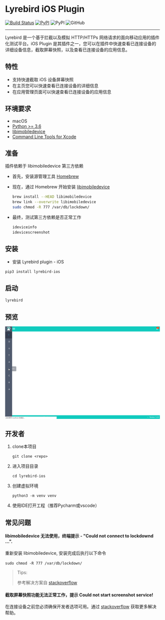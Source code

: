 # Lyrebird iOS Plugin
[![Build Status](https://travis-ci.org/Meituan-Dianping/lyrebird-ios.svg?branch=master)](https://travis-ci.org/Meituan-Dianping/lyrebird-ios)
[![PyPI](https://img.shields.io/pypi/v/lyrebird-ios.svg)](https://pypi.python.org/pypi/lyrebird-ios)
![PyPI](https://img.shields.io/pypi/pyversions/lyrebird.svg)
![GitHub](https://img.shields.io/github/license/meituan/lyrebird-ios.svg)

---
Lyrebird 是一个基于拦截以及模拟 HTTP/HTTPs 网络请求的面向移动应用的插件化测试平台。iOS Plugin 是其插件之一，您可以在插件中快速查看已连接设备的详细设备信息，截取屏幕快照，以及查看已连接设备的应用信息。

## 特性
* 支持快速截取 iOS 设备屏幕快照
* 在主页您可以快速查看已连接设备的详细信息
* 在应用管理页面可以快速查看已连接设备的应用信息

## 环境要求
- macOS   
- [Python >= 3.6](https://www.python.org/downloads/release/python-360/)
- [libimobiledevice](https://github.com/libimobiledevice/libimobiledevice)
- [Command Line Tools for Xcode](https://developer.apple.com/download/more/)

## 准备
插件依赖于 libimobiledevice 第三方依赖

- 首先，安装源管理工具 [Homebrew](https://brew.sh/)

- 现在，通过 Homebrew 开始安装 [libimobiledevice](https://github.com/libimobiledevice)

    ```bash
    brew install --HEAD libimobiledevice
    brew link --overwrite libimobiledevice
    sudo chmod -R 777 /var/db/lockdown/
    ```

- 最终，测试第三方依赖是否正常工作

    ```bash
    ideviceinfo
    idevicescreenshot
    ```

## 安装

- 安装 Lyrebird plugin - iOS

```bash
pip3 install lyrebird-ios
```


## 启动

```bash
lyrebird
```

## 预览

![Home Page](./image/plugin-ios.gif)

## 开发者

1. clone本项目

    ```
    git clone <repo>
    ```

2. 进入项目目录

    ```
    cd lyrebird-ios
    ```

3. 创建虚拟环境

    ```
    python3 -m venv venv
    ```
    
4. 使用IDE打开工程（推荐Pycharm或vscode）

## 常见问题
#### libimobiledevice 无法使用，终端提示 - "Could not connect to lockdownd ...".
重新安装 libimobiledevice, 安装完成后执行以下命令

`sudo chmod -R 777 /var/db/lockdown/`

> Tips:
> 
> 参考解决方案自 [stackoverflow](http://stackoverflow.com/questions/39035415/ideviceinstaller-fails-with-could-not-connect-to-lockdownd-exiting)

#### 截取屏幕快照功能无法正常工作，提示 Could not start screenshot service!
在连接设备之前您必须确保开发者选项可用。通过 [stackoverflow](https://stackoverflow.com/questions/30736932/xcode-error-could-not-find-developer-disk-image) 获取更多解决帮助。
